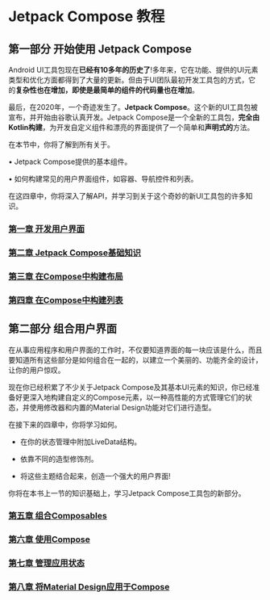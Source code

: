 # Jetpack Compose 教程

## 第一部分 开始使用 Jetpack Compose

Android UI工具包现在**已经有10多年的历史了**!多年来，它在功能、提供的UI元素类型和优化方面都得到了大量的更新。但由于UI团队最初开发工具包的方式，它的**复杂性也在增加，**即使是最简单的组件的**代码量也在增加**。



最后，在2020年，一个奇迹发生了。**Jetpack Compose**。这个新的UI工具包被宣布，并开始由谷歌认真开发。Jetpack Compose是一个全新的工具包，**完全由Kotlin构建**，为开发自定义组件和漂亮的界面提供了一个简单和**声明式的**方法。



在本节中，你将了解到所有关于。

• Jetpack Compose提供的基本组件。

• 如何构建常见的用户界面组件，如容器、导航控件和列表。

在这四章中，你将深入了解API，并学习到关于这个奇妙的新UI工具包的许多知识。

### [第一章  开发用户界面](./01)

### [第二章  Jetpack Compose基础知识](./02)

### [第三章  在Compose中构建布局](./03)

### [第四章  在Compose中构建列表](./04)



## 第二部分 组合用户界面

在从事应用程序和用户界面的工作时，不仅要知道界面的每一块应该是什么，而且要知道所有这些部分是如何组合在一起的，以建立一个美丽的、功能齐全的设计，让你的用户惊叹。

现在你已经积累了不少关于Jetpack Compose及其基本UI元素的知识，你已经准备好更深入地构建自定义的Compose元素，以一种高性能的方式管理它们的状态，并使用修改器和内置的Material Design功能对它们进行造型。

在接下来的四章中，你将学习如何。

- 在你的状态管理中附加LiveData结构。

- 依靠不同的造型修饰剂。

- 将这些主题结合起来，创造一个强大的用户界面!

你将在本书上一节的知识基础上，学习Jetpack Compose工具包的新部分。

### [第五章  组合Composables](./05)

### [第六章  使用Compose](./06)

### [第七章  管理应用状态](./07)

### [第八章  将Material Design应用于Compose](./08)
